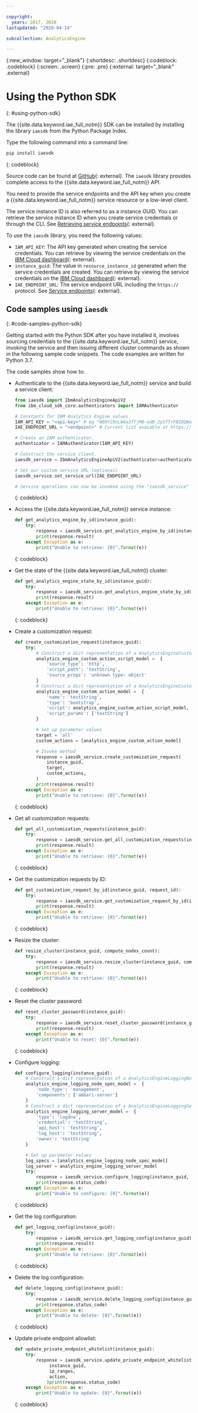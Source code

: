 ```yaml
---

copyright:
  years: 2017, 2020
lastupdated: "2020-04-14"

subcollection: AnalyticsEngine

---
```


<!-- Attribute definitions -->
{:new_window: target="_blank"}
{:shortdesc: .shortdesc}
{:codeblock: .codeblock}
{:screen: .screen}
{:pre: .pre}
{:external: target="_blank" .external}

# Using the Python SDK
{: #using-python-sdk}

The {{site.data.keyword.iae_full_notm}} SDK can be installed by installing the library `iaesdk` from the Python Package Index.

Type the following command into a command line:
```python
pip install iaesdk
```
{: codeblock}

Source code can be found at [GitHub](https://github.com/ibm/ibm-iae-python-sdk/){: external}. The `iaesdk` library provides complete access to the {{site.data.keyword.iae_full_notm}} API.

You need to provide the service endpoints and the API key when you create a {{site.data.keyword.iae_full_notm}} service resource or a low-level client.

The service instance ID is also referred to as a instance GUID. You can retrieve the service instance ID when you create service credentials or through the CLI. See [Retrieving service endpoints](/docs/AnalyticsEngine?topic=AnalyticsEngine-retrieve-endpoints){: external}.

To use the `iaesdk` library, you need the following values:

- `IAM_API_KEY`: The API key generated when creating the service credentials. You can retrieve by viewing the service credentials on the [IBM Cloud dashboard](https://cloud.ibm.com/resources){: external}.
- `instance_guid`: The value in `resource_instance_id` generated when the service credentials are created. You can retrieve by viewing the service credentials on the [IBM Cloud dashboard](https://cloud.ibm.com/resources){: external}.
- `IAE_ENDPOINT_URL`: The service endpoint URL including the `https://` protocol. See [Service endpoints](https://cloud.ibm.com/apidocs/ibm-analytics-engine#service-endpoints){: external}.

## Code samples using `iaesdk`
{: #code-samples-python-sdk}

Getting started with the Python SDK after you have installed it, involves sourcing credentials to the {{site.data.keyword.iae_full_notm}} service, invoking the service and then issuing different cluster commands as shown in the following sample code snippets. The code examples are written for Python 3.7.

The code samples show how to:

- Authenticate to the {{site.data.keyword.iae_full_notm}} service and build a service client:
    ```python
    from iaesdk import IbmAnalyticsEngineApiV2
    from ibm_cloud_sdk_core.authenticators import IAMAuthenticator

    # Constants for IBM Analytics Engine values
    IAM_API_KEY = "<api-key>" # eg "W00YiRnLW4a3fTjMB-odB-2ySfTrFBIQQWanc--P3byk"
    IAE_ENDPOINT_URL = "<endpoint>" # Current list avaiable at https://cloud.ibm.com/apidocs/ibm-analytics-engine#service-endpoints

    # Create an IAM authenticator.
    authenticator = IAMAuthenticator(IAM_API_KEY)

    # Construct the service client.
    iaesdk_service = IbmAnalyticsEngineApiV2(authenticator=authenticator)

    # Set our custom service URL (optional)
    iaesdk_service.set_service_url(IAE_ENDPOINT_URL)

    # Service operations can now be invoked using the "iaesdk_service" variable.
    ```
    {: codeblock}

- Access the {{site.data.keyword.iae_full_notm}} service instance:
    ```python
    def get_analytics_engine_by_id(instance_guid):
        try:
            response = iaesdk_service.get_analytics_engine_by_id(instance_guid)
            print(response.result)
        except Exception as e:
            print("Unable to retrieve: {0}".format(e))
    ```
    {: codeblock}

- Get the state of the {{site.data.keyword.iae_full_notm}} cluster:
    ```python
    def get_analytics_engine_state_by_id(instance_guid):
        try:
            response = iaesdk_service.get_analytics_engine_state_by_id(instance_guid)
            print(response.result)
        except Exception as e:
            print("Unable to retrieve: {0}".format(e))
    ```
    {: codeblock}

- Create a customization request:
    ```python
    def create_customization_request(instance_guid):
        try:
            # Construct a dict representation of a AnalyticsEngineCustomActionScript model
            analytics_engine_custom_action_script_model =  {
                'source_type': 'http',
                'script_path': 'testString',
                'source_props': 'unknown type: object'
            }
            # Construct a dict representation of a AnalyticsEngineCustomAction model
            analytics_engine_custom_action_model =  {
                'name': 'testString',
                'type': 'bootstrap',
                'script': analytics_engine_custom_action_script_model,
                'script_params': ['testString']
            }

            # Set up parameter values
            target = 'all'
            custom_actions = [analytics_engine_custom_action_model]

            # Invoke method
            response = iaesdk_service.create_customization_request(
                instance_guid,
                target,
                custom_actions,
            )
            print(response.result)
        except Exception as e:
            print("Unable to retrieve: {0}".format(e))
    ```
    {: codeblock}

- Get all customization requests:
    ```python
    def get_all_customization_requests(instance_guid):
        try:
            response = iaesdk_service.get_all_customization_requests(instance_guid)
            print(response.result)
        except Exception as e:
            print("Unable to retrieve: {0}".format(e))
    ```
    {: codeblock}

- Get the customization requests by ID:
    ```python
    def get_customization_request_by_id(instance_guid, request_id):
        try:
            response = iaesdk_service.get_customization_request_by_id(instance_guid, request_id)
            print(response.result)
        except Exception as e:
            print("Unable to retrieve: {0}".format(e))
    ```
    {: codeblock}
    
- Resize the cluster:
    ```python
    def resize_cluster(instance_guid, compute_nodes_count):
        try:
            response = iaesdk_service.resize_cluster(instance_guid, compute_nodes_count)
            print(response.result)
        except Exception as e:
            print("Unable to retrieve: {0}".format(e))
    ```
    {: codeblock}

- Reset the cluster password:
    ```python
    def reset_cluster_password(instance_guid):
        try:
            response = iaesdk_service.reset_cluster_password(instance_guid)
            print(response.result)
        except Exception as e:
            print("Unable to reset: {0}".format(e))
    ```
    {: codeblock}

- Configure logging:
    ```python
    def configure_logging(instance_guid):
        # Construct a dict representation of a AnalyticsEngineLoggingNodeSpec model
        analytics_engine_logging_node_spec_model =  {
            'node_type': 'management',
            'components': ['ambari-server']
        }
        # Construct a dict representation of a AnalyticsEngineLoggingServer model
        analytics_engine_logging_server_model =  {
            'type': 'logdna',
            'credential': 'testString',
            'api_host': 'testString',
            'log_host': 'testString',
            'owner': 'testString'
        }

        # Set up parameter values
        log_specs = [analytics_engine_logging_node_spec_model]
        log_server = analytics_engine_logging_server_model
        try:
            response = iaesdk_service.configure_logging(instance_guid, log_specs, log_server)
            print(response.status_code)
        except Exception as e:
            print("Unable to configure: {0}".format(e))
    ```
    {: codeblock}

- Get the log configuration:
    ```python
    def get_logging_config(instance_guid):
        try:
            response = iaesdk_service.get_logging_config(instance_guid)
            print(response.result)
        except Exception as e:
            print("Unable to retrieve: {0}".format(e))
    ```
    {: codeblock}

- Delete the log configuration:
    ```python
    def delete_logging_config(instance_guid):
        try:
            response = iaesdk_service.delete_logging_config(instance_guid)
            print(response.status_code)
        except Exception as e:
            print("Unable to delete: {0}".format(e))
    ```
    {: codeblock}

- Update private endpoint allowlist:
    ```python
    def update_private_endpoint_whitelist(instance_guid):
        try:
            response = iaesdk_service.update_private_endpoint_whitelist(instance_guid)
                 instance_guid,
                 ip_ranges,
                 action,
                )print(response.status_code)
        except Exception as e:
            print("Unable to update: {0}".format(e))
    ```
    {: codeblock}
